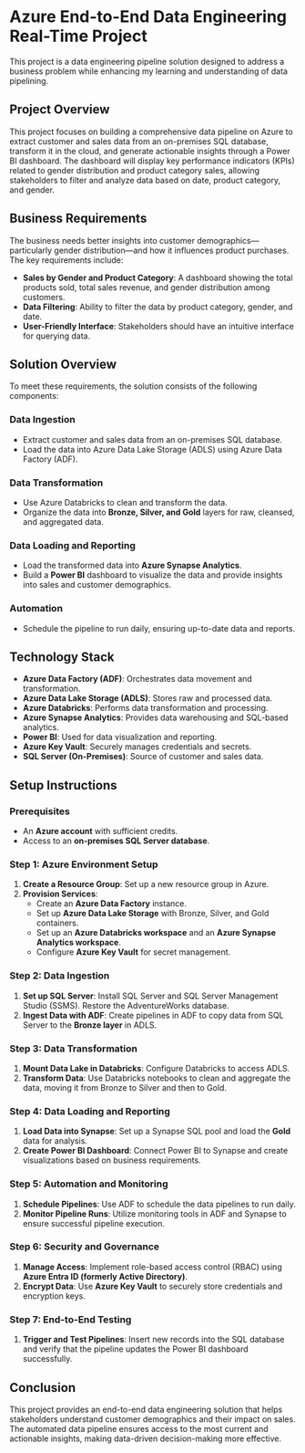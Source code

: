 # Azure End-to-End Data Engineering Real-Time Project

This project is a data engineering pipeline solution designed to address a business problem while enhancing my learning and understanding of data pipelining.

## Project Overview

This project focuses on building a comprehensive data pipeline on Azure to extract customer and sales data from an on-premises SQL database, transform it in the cloud, and generate actionable insights through a Power BI dashboard. The dashboard will display key performance indicators (KPIs) related to gender distribution and product category sales, allowing stakeholders to filter and analyze data based on date, product category, and gender.

## Business Requirements

The business needs better insights into customer demographics—particularly gender distribution—and how it influences product purchases. The key requirements include:

- **Sales by Gender and Product Category**: A dashboard showing the total products sold, total sales revenue, and gender distribution among customers.
- **Data Filtering**: Ability to filter the data by product category, gender, and date.
- **User-Friendly Interface**: Stakeholders should have an intuitive interface for querying data.

## Solution Overview

To meet these requirements, the solution consists of the following components:

### Data Ingestion
- Extract customer and sales data from an on-premises SQL database.
- Load the data into Azure Data Lake Storage (ADLS) using Azure Data Factory (ADF).

### Data Transformation
- Use Azure Databricks to clean and transform the data.
- Organize the data into **Bronze, Silver, and Gold** layers for raw, cleansed, and aggregated data.

### Data Loading and Reporting
- Load the transformed data into **Azure Synapse Analytics**.
- Build a **Power BI** dashboard to visualize the data and provide insights into sales and customer demographics.

### Automation
- Schedule the pipeline to run daily, ensuring up-to-date data and reports.

## Technology Stack
- **Azure Data Factory (ADF)**: Orchestrates data movement and transformation.
- **Azure Data Lake Storage (ADLS)**: Stores raw and processed data.
- **Azure Databricks**: Performs data transformation and processing.
- **Azure Synapse Analytics**: Provides data warehousing and SQL-based analytics.
- **Power BI**: Used for data visualization and reporting.
- **Azure Key Vault**: Securely manages credentials and secrets.
- **SQL Server (On-Premises)**: Source of customer and sales data.

## Setup Instructions

### Prerequisites
- An **Azure account** with sufficient credits.
- Access to an **on-premises SQL Server database**.

### Step 1: Azure Environment Setup
1. **Create a Resource Group**: Set up a new resource group in Azure.
2. **Provision Services**:
   - Create an **Azure Data Factory** instance.
   - Set up **Azure Data Lake Storage** with Bronze, Silver, and Gold containers.
   - Set up an **Azure Databricks workspace** and an **Azure Synapse Analytics workspace**.
   - Configure **Azure Key Vault** for secret management.

### Step 2: Data Ingestion
1. **Set up SQL Server**: Install SQL Server and SQL Server Management Studio (SSMS). Restore the AdventureWorks database.
2. **Ingest Data with ADF**: Create pipelines in ADF to copy data from SQL Server to the **Bronze layer** in ADLS.

### Step 3: Data Transformation
1. **Mount Data Lake in Databricks**: Configure Databricks to access ADLS.
2. **Transform Data**: Use Databricks notebooks to clean and aggregate the data, moving it from Bronze to Silver and then to Gold.

### Step 4: Data Loading and Reporting
1. **Load Data into Synapse**: Set up a Synapse SQL pool and load the **Gold** data for analysis.
2. **Create Power BI Dashboard**: Connect Power BI to Synapse and create visualizations based on business requirements.

### Step 5: Automation and Monitoring
1. **Schedule Pipelines**: Use ADF to schedule the data pipelines to run daily.
2. **Monitor Pipeline Runs**: Utilize monitoring tools in ADF and Synapse to ensure successful pipeline execution.

### Step 6: Security and Governance
1. **Manage Access**: Implement role-based access control (RBAC) using **Azure Entra ID (formerly Active Directory)**.
2. **Encrypt Data**: Use **Azure Key Vault** to securely store credentials and encryption keys.

### Step 7: End-to-End Testing
1. **Trigger and Test Pipelines**: Insert new records into the SQL database and verify that the pipeline updates the Power BI dashboard successfully.

## Conclusion
This project provides an end-to-end data engineering solution that helps stakeholders understand customer demographics and their impact on sales. The automated data pipeline ensures access to the most current and actionable insights, making data-driven decision-making more effective.
